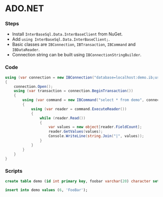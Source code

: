 # ADO.NET

### Steps

* Install `InterBaseSql.Data.InterBaseClient` from NuGet.
* Add `using InterBaseSql.Data.InterBaseClient;`.
* Basic classes are `IBConnection`, `IBTransaction`, `IBCommand` and `IBDataReader`.
* Connection string can be built using `IBConnectionStringBuilder`.

### Code

```csharp
using (var connection = new IBConnection("database=localhost:demo.ib;user=sysdba;password=masterkey"))
{
	connection.Open();
	using (var transaction = connection.BeginTransaction())
	{
		using (var command = new IBCommand("select * from demo", connection, transaction))
		{
			using (var reader = command.ExecuteReader())
			{
				while (reader.Read())
				{
					var values = new object[reader.FieldCount];
					reader.GetValues(values);
					Console.WriteLine(string.Join("|", values));
				}
			}
		}
	}
}
```

### Scripts

```sql
create table demo (id int primary key, foobar varchar(20) character set utf8);
```

```sql
insert into demo values (6, 'FooBar');
```
